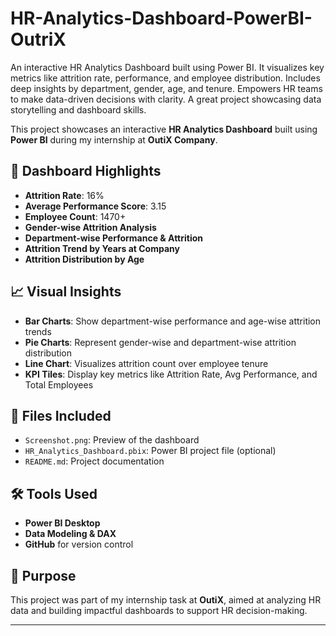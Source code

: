 # HR-Analytics-Dashboard-PowerBI-OutriX
An interactive HR Analytics Dashboard built using Power BI. It visualizes key metrics like attrition rate, performance, and employee distribution. Includes deep insights by department, gender, age, and tenure. Empowers HR teams to make data-driven decisions with clarity. A great project showcasing data storytelling and dashboard skills.

This project showcases an interactive **HR Analytics Dashboard** built using **Power BI** during my internship at **OutiX Company**.

## 🧩 Dashboard Highlights

- **Attrition Rate**: 16%
- **Average Performance Score**: 3.15
- **Employee Count**: 1470+
- **Gender-wise Attrition Analysis**
- **Department-wise Performance & Attrition**
- **Attrition Trend by Years at Company**
- **Attrition Distribution by Age**

## 📈 Visual Insights

- **Bar Charts**: Show department-wise performance and age-wise attrition trends
- **Pie Charts**: Represent gender-wise and department-wise attrition distribution
- **Line Chart**: Visualizes attrition count over employee tenure
- **KPI Tiles**: Display key metrics like Attrition Rate, Avg Performance, and Total Employees

## 📁 Files Included

- `Screenshot.png`: Preview of the dashboard
- `HR_Analytics_Dashboard.pbix`: Power BI project file (optional)
- `README.md`: Project documentation

## 🛠️ Tools Used

- **Power BI Desktop**
- **Data Modeling & DAX**
- **GitHub** for version control

## 📌 Purpose

This project was part of my internship task at **OutiX**, aimed at analyzing HR data and building impactful dashboards to support HR decision-making.

---
